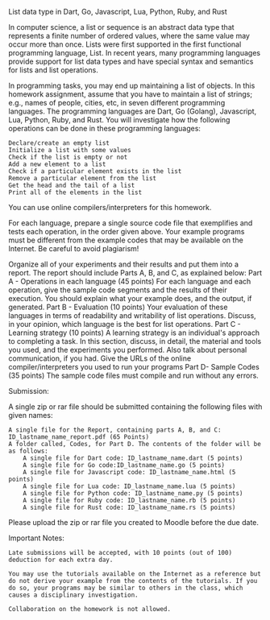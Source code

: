 List data type in Dart, Go, Javascript, Lua, Python, Ruby, and Rust

In computer science, a list or sequence is an abstract data type that represents a finite number of ordered values, where the same value may occur more than once. Lists were first supported in the first functional programming language, List. In recent years, many programming languages provide support for list data types and have special syntax and semantics for lists and list operations.

In programming tasks, you may end up maintaining a list of objects. In this homework assignment, assume that you have to maintain a list of strings; e.g., names of people, cities, etc, in seven different programming languages. The programming languages are Dart, Go (Golang), Javascript, Lua, Python, Ruby, and Rust. You will investigate how the following operations can be done in these programming languages:

    Declare/create an empty list
    Initialize a list with some values
    Check if the list is empty or not
    Add a new element to a list
    Check if a particular element exists in the list
    Remove a particular element from the list
    Get the head and the tail of a list
    Print all of the elements in the list 

You can use online compilers/interpreters for this homework.

For each language, prepare a single source code file that exemplifies and tests each operation, in the order given above. Your example programs must be different from the example codes that may be available on the Internet. Be careful to avoid plagiarism!

Organize all of your experiments and their results and put them into a report. The report should include Parts A, B, and C, as explained below:
Part A - Operations in each language (45 points)
For each language and each operation, give the sample code segments and the results of their execution. You should explain what your example does, and the output, if generated.
Part B - Evaluation (10 points)
Your evaluation of these languages in terms of readability and writability of list operations. Discuss, in your opinion, which language is the best for list operations.
Part C - Learning strategy (10 points)
A learning strategy is an individual's approach to completing a task. In this section, discuss, in detail, the material and tools you used, and the experiments you performed. Also talk about personal communication, if you had. Give the URLs of the online compiler/interpreters you used to run your programs
Part D- Sample Codes (35 points)
The sample code files must compile and run without any errors.

Submission:

A single zip or rar file should be submitted containing the following files with given names:

    A single file for the Report, containing parts A, B, and C: ID_lastname_name_report.pdf (65 Points)
    A folder called, Codes, for Part D. The contents of the folder will be as follows:
        A single file for Dart code: ID_lastname_name.dart (5 points)
        A single file for Go code:ID_lastname_name.go (5 points)
        A single file for Javascript code: ID_lastname_name.html (5 points)
        A single file for Lua code: ID_lastname_name.lua (5 points)
        A single file for Python code: ID_lastname_name.py (5 points)
        A single file for Ruby code: ID_lastname_name.rb (5 points)
        A single file for Rust code: ID_lastname_name.rs (5 points) 

Please upload the zip or rar file you created to Moodle before the due date.

Important Notes:

    Late submissions will be accepted, with 10 points (out of 100) deduction for each extra day.

    You may use the tutorials available on the Internet as a reference but do not derive your example from the contents of the tutorials. If you do so, your programs may be similar to others in the class, which causes a disciplinary investigation.

    Collaboration on the homework is not allowed.
